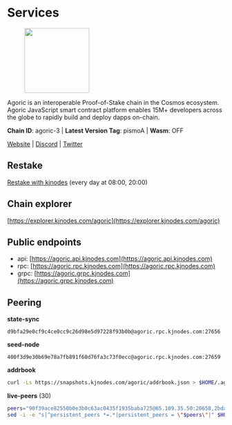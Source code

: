 # Services

<figure><img src="https://raw.githubusercontent.com/kj89/testnet_manuals/main/pingpub/logos/agoric.png" width="150" alt=""><figcaption></figcaption></figure>

Agoric is an interoperable Proof-of-Stake chain in the Cosmos ecosystem.  Agoric JavaScript smart contract platform enables 15M+ developers across the  globe to rapidly build and deploy dapps on-chain.

**Chain ID**: agoric-3 | **Latest Version Tag**: pismoA | **Wasm**: OFF

[Website](https://agoric.com) | [Discord](https://discord.com/invite/qDW8DRes4s) | [Twitter](https://twitter.com/agoric)

## Restake

[Restake with kjnodes](https://restake.app/agoric/agoricvaloper1ku5sm2twlsywdrp4wz3kfwgyrtqtp0lpr3nvk8) (every day at 08:00, 20:00)
## Chain explorer
[https://explorer.kjnodes.com/agoric](https://explorer.kjnodes.com/agoric)

## Public endpoints

* api: [https://agoric.api.kjnodes.com](https://agoric.api.kjnodes.com)
* rpc: [https://agoric.rpc.kjnodes.com](https://agoric.rpc.kjnodes.com)
* grpc: [https://agoric.grpc.kjnodes.com](https://agoric.grpc.kjnodes.com)

## Peering

**state-sync**

```text
d9bfa29e0cf9c4ce0cc9c26d98e5d97228f93b0b@agoric.rpc.kjnodes.com:27656
```

**seed-node**

```text
400f3d9e30b69e78a7fb891f60d76fa3c73f0ecc@agoric.rpc.kjnodes.com:27659
```

**addrbook**
```bash
curl -Ls https://snapshots.kjnodes.com/agoric/addrbook.json > $HOME/.agoric/config/addrbook.json
```

**live-peers** (30)
```bash
peers="90f39ace82550b0e3b0c63ac0435f1935baba725@65.109.35.50:20658,2bda83f1501d30187e662c59d75ed4ffffcf8004@135.181.142.117:26656,f8ff12a774770fea36beadb303ccffc86863c6ec@65.109.69.59:14456,b37f20e94ab5164cfcc25c3ba5816ba5a272a22c@46.4.116.21:26656,44476201c6e8610b194e75e4c7993ad6d54a1db8@51.91.70.90:29656,d9bfa29e0cf9c4ce0cc9c26d98e5d97228f93b0b@65.109.88.38:27656,0464c8dded70d01f5ab50a8d6047a6b27ddf2ccd@84.244.95.232:26656,4eea1e0a22d8d2ade108fc5f8e07d6d6e711e909@65.108.10.138:26656,711f6f36a6ec3924b6d721de6adce604092e59f2@116.202.226.169:26656,63bd6649f80362ce513027d99ef32c826fdbd259@45.9.62.136:26656,0837c0dac0bb15e79e64207bb0fa5a9a6fa42ad4@178.62.116.62:26656,a38a30c1dd31f63be2befd40b82964b215c3c288@165.22.251.28:26656,875f8b359148f0d2a4bb501f8ae8a0cd4560bff3@161.97.153.219:26656,1d4d7b77e79c2dad9e8586df4f30c7b550f5d49b@13.40.153.111:26656,bd0bc3737ca1cfebc3c2aef75ab2c3cc74768d8a@142.132.212.19:26656,ca4c3b9d0cf78d934a3b972c328db2e4a9a66c42@64.32.40.134:26656,e780b9c3b6f761efb7ba3bca74d3011f9bdf4bfd@139.59.8.48:26060,fb3c53630803da3947a54ac76bae6bd6e989a058@104.197.102.190:26656,d56af8cb0716909f9b804e7dec8c1d34ae4eed16@65.108.142.81:26676,05f967bf55fee6647e69bdfca69f064d7e4876c5@128.199.128.15:26060,f095bb53006ebddcbbf29c8df70dddcba6419e36@142.93.145.13:26656,0f642db2770d4dd3e0d030b2f14f1365e40f3b38@185.146.148.101:26657,8c30ee29afc4b77cf98222edcc3fe823cf1e8306@195.201.106.244:26656,9ed68bef54712b46713ac755ab7a6e7ad30694ef@192.99.44.79:14456,059f6ccc82a5bdd61e9089914368d0aade14fac0@159.89.101.239:26060,e70955351f601ea5be9a9bf41032949a777f31b3@207.244.255.229:10003,586df7471fb74a7e182d6a96b6c8b1a58b0ed7a9@18.142.177.75:26656,15f63de308337b66d8918ffaa74c6e956991bee9@138.201.120.161:28357,506f9bca6ce2f29a2556427f90693a8ee1b100ff@178.128.238.183:26060,f23a7b7610843cb8d4a6f1f6a44d08926ea86e6d@195.14.6.2:26015"
sed -i -e "s|^persistent_peers *=.*|persistent_peers = \"$peers\"|" $HOME/.agoric/config/config.toml
```
